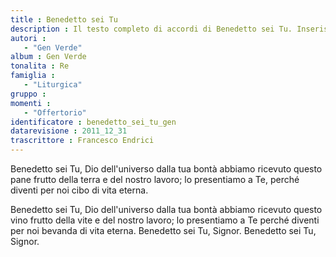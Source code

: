 ```yaml
--- 
title : Benedetto sei Tu
description : Il testo completo di accordi di Benedetto sei Tu. Inseriscila nel tuo canzoniere!
autori : 
   - "Gen Verde"
album : Gen Verde
tonalita : Re
famiglia : 
   - "Liturgica"
gruppo : 
momenti : 
   - "Offertorio"
identificatore : benedetto_sei_tu_gen
datarevisione : 2011_12_31
trascrittore : Francesco Endrici
--- 
```




 Benedetto sei Tu, Dio dell'universo
dalla tua bontà 
abbiamo ricevuto questo pane
frutto della terra e del nostro lavoro;
lo presentiamo a Te,
perché diventi per noi cibo di vita eterna.


 Benedetto sei Tu, Dio dell'universo
dalla tua bontà  abbiamo ricevuto questo vino
frutto della vite e del nostro lavoro;
lo presentiamo a Te
perché diventi per noi bevanda di vita eterna.
Benedetto sei Tu, Signor.
Benedetto sei Tu, Signor.


